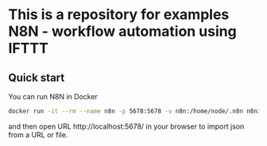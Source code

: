 # This is a repository for examples N8N - workflow automation using IFTTT

## Quick start
You can run N8N in Docker

```bash
docker run -it --rm --name n8n -p 5678:5678 -v n8n:/home/node/.n8n n8nio/n8n
```

and then open URL http://localhost:5678/ in your browser to import json from a URL or file.


